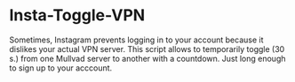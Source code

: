 # Insta-Toggle-VPN
Sometimes, Instagram prevents logging in to your account because it dislikes your actual VPN server.
This script allows to temporarily toggle (30 s.) from one Mullvad server to another with a countdown. Just long enough to sign up to your acccount.
